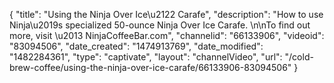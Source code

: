 {
    "title": "Using the Ninja Over Ice\u2122 Carafe",
    "description": "How to use Ninja\u2019s specialized 50-ounce Ninja Over Ice Carafe. \n\nTo find out more, visit \u2013 NinjaCoffeeBar.com",
    "channelid": "66133906",
    "videoid": "83094506",
    "date_created": "1474913769",
    "date_modified": "1482284361",
    "type": "captivate",
    "layout": "channelVideo",
    "url": "\/cold-brew-coffee\/using-the-ninja-over-ice-carafe\/66133906-83094506"
}